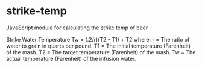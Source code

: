 # strike-temp
JavaScript module for calculating the strike temp of beer

Strike Water Temperature Tw = (.2/r)(T2 - T1) + T2
where:
r = The ratio of water to grain in quarts per pound.
T1 = The initial temperature (Farenheit) of the mash.
T2 = The target temperature (Farenheit) of the mash.
Tw = The actual temperature (Farenheit) of the infusion water. 

